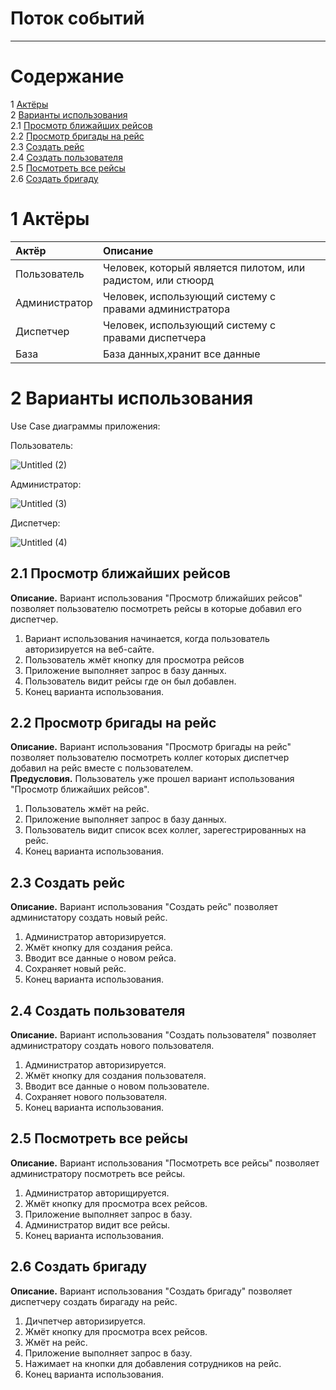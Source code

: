 

# Поток событий
---

# Содержание
1 [Актёры](#actors)  
2 [Варианты использования](#use_case)  
2.1 [Просмотр ближайших рейсов](#sync_time)  
2.2 [Просмотр бригады на рейс](#add_alert)  
2.3 [Создать рейс](#show_alert)  
2.4 [Создать пользователя](#show_alert1)  
2.5 [Посмотреть все рейсы](#edit_alert)  
2.6 [Создать бригаду](#reset_alert)  

<a name="actors"/>

# 1 Актёры

| Актёр | Описание |
|:--|:--|
| Пользователь | Человек, который является пилотом, или радистом, или стюорд |
| Администратор | Человек, использующий систему с правами администратора |
| Диспетчер | Человек, использующий систему с правами диспетчера |
| База | База данных,хранит все данные |

<a name="use_case"/>

# 2 Варианты использования

Use Case диаграммы приложения:

Пользователь:

![Untitled (2)](https://user-images.githubusercontent.com/45950020/203268057-f061ef2f-8e67-498d-9f9c-6d4e877a09b7.png)

Администратор:

![Untitled (3)](https://user-images.githubusercontent.com/45950020/203269712-3c472c47-6f40-4c21-a08b-ece11620ab72.png)

Диспетчер:

![Untitled (4)](https://user-images.githubusercontent.com/45950020/203270007-8ac9bc4e-836e-4c6d-a084-c420a63aae8c.png)



<a name="sync_time"/>

## 2.1 Просмотр ближайших рейсов
**Описание.** Вариант использования "Просмотр ближайших рейсов" позволяет пользователю посмотреть рейсы в которые добавил его диспетчер.  

1. Вариант использования начинается, когда пользователь авторизируется на веб-сайте.
2. Пользователь жмёт кнопку для просмотра рейсов
3. Приложение выполняет запрос в базу данных.
4. Пользователь видит рейсы где он был добавлен.
6. Конец варианта использования. 

<a name="add_alert"/>

## 2.2 Просмотр бригады на рейс
**Описание.** Вариант использования "Просмотр бригады на рейс" позволяет пользователю посмотреть коллег которых диспетчер добавил на рейс вместе с пользователем.  
**Предусловия.** Пользователь уже прошел вариант  использования "Просмотр ближайших рейсов".  

1. Пользователь жмёт на рейс.
2. Приложение выполняет запрос в базу данных.
3. Пользователь видит список всех коллег, зарегестрированных на рейс.
4. Конец варианта использования. 


<a name="show_alert"/>

## 2.3 Создать рейс
**Описание.** Вариант использования "Создать рейс" позволяет администатору создать новый рейс.

1. Администратор авторизируется.
2. Жмёт кнопку для создания рейса.
3. Вводит все данные о новом рейса.
4. Сохраняет новый рейс.
5. Конец варианта использования. 


<a name="show_alert1"/>

## 2.4 Создать пользователя
 **Описание.** Вариант использования "Создать пользователя" позволяет администратору создать нового пользователя.
 
1. Администратор авторизируется.
2. Жмёт кнопку для создания пользователя.
3. Вводит все данные о новом пользователе.
4. Сохраняет нового пользователя.
5. Конец варианта использования. 

<a name="edit_alert"/>

## 2.5 Посмотреть все рейсы

**Описание.** Вариант использования "Посмотреть все рейсы" позволяет администратору посмотреть все рейсы.  
1. Администратор авторищируется.
2. Жмёт кнопку для просмотра всех рейсов.
3. Приложение выполняет запрос в базу.
4. Администратор видит все рейсы.
5. Конец варианта использования. 


<a name="reset_alert"/>

## 2.6 Создать бригаду

**Описание.** Вариант использования "Создать бригаду" позволяет диспетчеру создать бирагаду на рейс.  
1. Дичпетчер авторизируется.
2. Жмёт кнопку для просмотра всех рейсов.
3. Жмёт на рейс.
4. Приложение выполняет запрос в базу.
5. Нажимает на кнопки для добавления сотрудников на рейс.
6. Конец варианта использования. 



